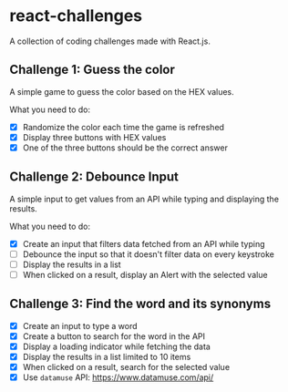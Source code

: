 # react-challenges

A collection of coding challenges made with React.js.

## Challenge 1: Guess the color

A simple game to guess the color based on the HEX values.

What you need to do:

- [x] Randomize the color each time the game is refreshed
- [x] Display three buttons with HEX values
- [x] One of the three buttons should be the correct answer

## Challenge 2: Debounce Input

A simple input to get values from an API while typing and displaying the results.

What you need to do:

- [x] Create an input that filters data fetched from an API while typing
- [ ] Debounce the input so that it doesn't filter data on every keystroke
- [ ] Display the results in a list
- [ ] When clicked on a result, display an Alert with the selected value

## Challenge 3: Find the word and its synonyms

- [x] Create an input to type a word
- [x] Create a button to search for the word in the API
- [x] Display a loading indicator while fetching the data
- [x] Display the results in a list limited to 10 items
- [x] When clicked on a result, search for the selected value
- [x] Use `datamuse` API: https://www.datamuse.com/api/
